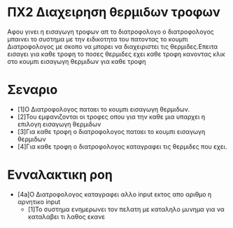 # ΠΧ2 Διαχειρηση θερμιδων τροφων
Αφου  γινει η εισαγωγη τροφων απ το διατροφολογο ο διατροφολογος μπαινει το συστημα με την ειδικοτητα του πατοντας το κουμπι Διατροφολογος με σκοπο να μπορει να διαχειριστει τις θερμιδες.Επειτα εισαγει για καθε τροφη το ποσες θερμιδες εχει καθε τροφη κανοντας κλικ στο κουμπι εισαγωγη θερμιδων για καθε τροφη

# Σεναριο
* [1]O Διατροφολογος παταει το κουμπι εισαγωγη θερμιδων.
* [2]Του εμφανιζονται οι τροφες οπου για την καθε μια υπαρχει η επιλογη εισαγωγη θερμιδων
* [3]Για καθε τροφη ο διατροφολογος παταει το κουμπι εισαγωγη θερμιδων
* [4]Για καθε τροφη ο διατροφολογος καταγραφει τις θερμιδες που εχει.

# Ενναλακτικη ροη
* [4a]O Διατροφολογος καταγραφει αλλο input εκτος απο αριθμο η αρνητικο input
  * [1]To συστημα ενημερωνει τον πελατη με καταληλο μυνημα για να καταλαβει τι λαθος εκανε
